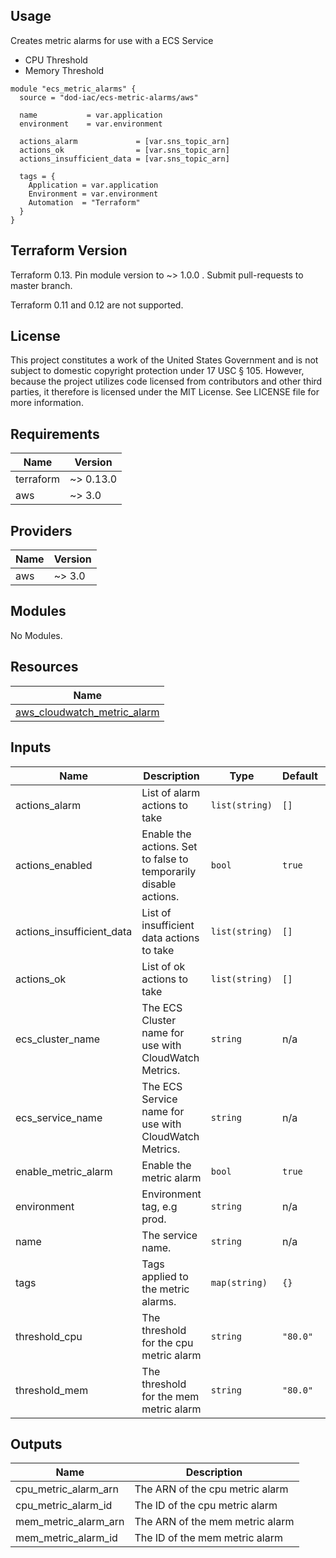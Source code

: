 <!-- BEGINNING OF PRE-COMMIT-TERRAFORM DOCS HOOK -->
## Usage

Creates metric alarms for use with a ECS Service

* CPU Threshold
* Memory Threshold

```hcl
module "ecs_metric_alarms" {
  source = "dod-iac/ecs-metric-alarms/aws"

  name           = var.application
  environment    = var.environment

  actions_alarm             = [var.sns_topic_arn]
  actions_ok                = [var.sns_topic_arn]
  actions_insufficient_data = [var.sns_topic_arn]

  tags = {
    Application = var.application
    Environment = var.environment
    Automation  = "Terraform"
  }
}
```

## Terraform Version

Terraform 0.13. Pin module version to ~> 1.0.0 . Submit pull-requests to master branch.

Terraform 0.11 and 0.12 are not supported.

## License

This project constitutes a work of the United States Government and is not subject to domestic copyright protection under 17 USC § 105.  However, because the project utilizes code licensed from contributors and other third parties, it therefore is licensed under the MIT License.  See LICENSE file for more information.

## Requirements

| Name | Version |
|------|---------|
| terraform | ~> 0.13.0 |
| aws | ~> 3.0 |

## Providers

| Name | Version |
|------|---------|
| aws | ~> 3.0 |

## Modules

No Modules.

## Resources

| Name |
|------|
| [aws_cloudwatch_metric_alarm](https://registry.terraform.io/providers/hashicorp/aws/latest/docs/resources/cloudwatch_metric_alarm) |

## Inputs

| Name | Description | Type | Default | Required |
|------|-------------|------|---------|:--------:|
| actions\_alarm | List of alarm actions to take | `list(string)` | `[]` | no |
| actions\_enabled | Enable the actions. Set to false to temporarily disable actions. | `bool` | `true` | no |
| actions\_insufficient\_data | List of insufficient data actions to take | `list(string)` | `[]` | no |
| actions\_ok | List of ok actions to take | `list(string)` | `[]` | no |
| ecs\_cluster\_name | The ECS Cluster name for use with CloudWatch Metrics. | `string` | n/a | yes |
| ecs\_service\_name | The ECS Service name for use with CloudWatch Metrics. | `string` | n/a | yes |
| enable\_metric\_alarm | Enable the metric alarm | `bool` | `true` | no |
| environment | Environment tag, e.g prod. | `string` | n/a | yes |
| name | The service name. | `string` | n/a | yes |
| tags | Tags applied to the metric alarms. | `map(string)` | `{}` | no |
| threshold\_cpu | The threshold for the cpu metric alarm | `string` | `"80.0"` | no |
| threshold\_mem | The threshold for the mem metric alarm | `string` | `"80.0"` | no |

## Outputs

| Name | Description |
|------|-------------|
| cpu\_metric\_alarm\_arn | The ARN of the cpu metric alarm |
| cpu\_metric\_alarm\_id | The ID of the cpu metric alarm |
| mem\_metric\_alarm\_arn | The ARN of the mem metric alarm |
| mem\_metric\_alarm\_id | The ID of the mem metric alarm |
<!-- END OF PRE-COMMIT-TERRAFORM DOCS HOOK -->
